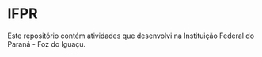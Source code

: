 # IFPR

Este repositório contém atividades que desenvolvi na Instituição Federal do Paraná - Foz do Iguaçu.

